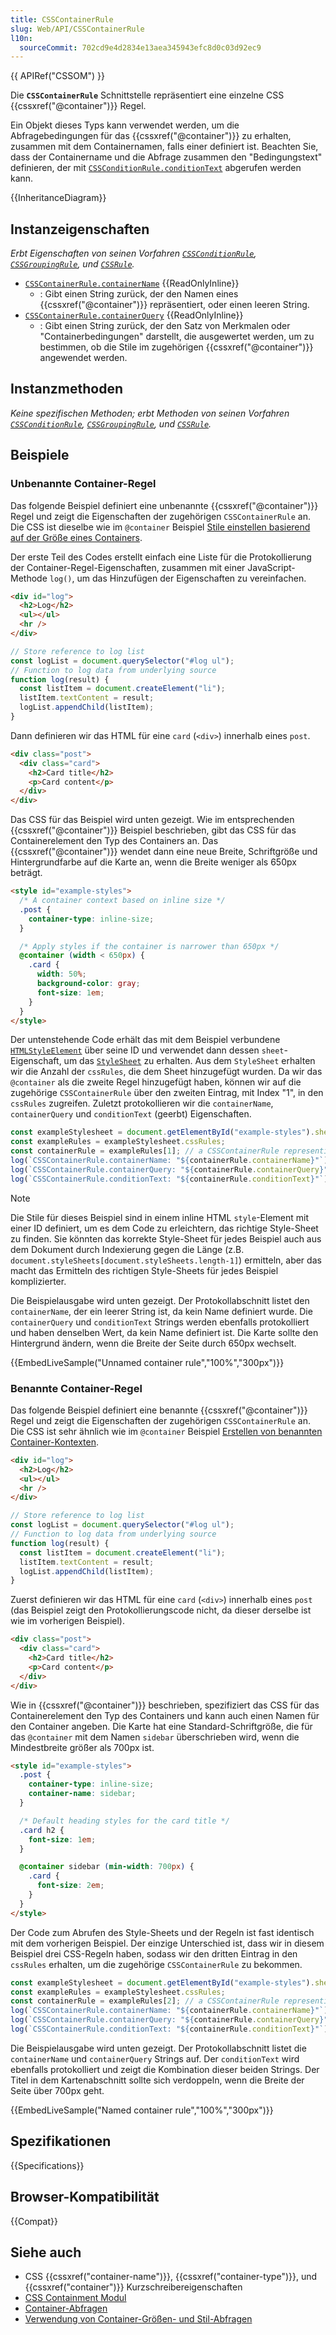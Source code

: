 ```yaml
---
title: CSSContainerRule
slug: Web/API/CSSContainerRule
l10n:
  sourceCommit: 702cd9e4d2834e13aea345943efc8d0c03d92ec9
---
```


{{ APIRef("CSSOM") }}

Die **`CSSContainerRule`** Schnittstelle repräsentiert eine einzelne CSS {{cssxref("@container")}} Regel.

Ein Objekt dieses Typs kann verwendet werden, um die Abfragebedingungen für das {{cssxref("@container")}} zu erhalten, zusammen mit dem Containernamen, falls einer definiert ist. Beachten Sie, dass der Containername und die Abfrage zusammen den "Bedingungstext" definieren, der mit [`CSSConditionRule.conditionText`](/de/docs/Web/API/CSSConditionRule/conditionText) abgerufen werden kann.

{{InheritanceDiagram}}

## Instanzeigenschaften

_Erbt Eigenschaften von seinen Vorfahren [`CSSConditionRule`](/de/docs/Web/API/CSSConditionRule), [`CSSGroupingRule`](/de/docs/Web/API/CSSGroupingRule), und [`CSSRule`](/de/docs/Web/API/CSSRule)._

- [`CSSContainerRule.containerName`](/de/docs/Web/API/CSSContainerRule/containerName) {{ReadOnlyInline}}
  - : Gibt einen String zurück, der den Namen eines {{cssxref("@container")}} repräsentiert, oder einen leeren String.
- [`CSSContainerRule.containerQuery`](/de/docs/Web/API/CSSContainerRule/containerQuery) {{ReadOnlyInline}}
  - : Gibt einen String zurück, der den Satz von Merkmalen oder "Containerbedingungen" darstellt, die ausgewertet werden, um zu bestimmen, ob die Stile im zugehörigen {{cssxref("@container")}} angewendet werden.

## Instanzmethoden

_Keine spezifischen Methoden; erbt Methoden von seinen Vorfahren [`CSSConditionRule`](/de/docs/Web/API/CSSConditionRule), [`CSSGroupingRule`](/de/docs/Web/API/CSSGroupingRule), und [`CSSRule`](/de/docs/Web/API/CSSRule)._

## Beispiele

### Unbenannte Container-Regel

Das folgende Beispiel definiert eine unbenannte {{cssxref("@container")}} Regel und zeigt die Eigenschaften der zugehörigen `CSSContainerRule` an. Die CSS ist dieselbe wie im `@container` Beispiel [Stile einstellen basierend auf der Größe eines Containers](/de/docs/Web/CSS/@container#setting_styles_based_on_a_containers_size).

Der erste Teil des Codes erstellt einfach eine Liste für die Protokollierung der Container-Regel-Eigenschaften, zusammen mit einer JavaScript-Methode `log()`, um das Hinzufügen der Eigenschaften zu vereinfachen.

```html
<div id="log">
  <h2>Log</h2>
  <ul></ul>
  <hr />
</div>
```

```js
// Store reference to log list
const logList = document.querySelector("#log ul");
// Function to log data from underlying source
function log(result) {
  const listItem = document.createElement("li");
  listItem.textContent = result;
  logList.appendChild(listItem);
}
```

Dann definieren wir das HTML für eine `card` (`<div>`) innerhalb eines `post`.

```html
<div class="post">
  <div class="card">
    <h2>Card title</h2>
    <p>Card content</p>
  </div>
</div>
```

Das CSS für das Beispiel wird unten gezeigt. Wie im entsprechenden {{cssxref("@container")}} Beispiel beschrieben, gibt das CSS für das Containerelement den Typ des Containers an. Das {{cssxref("@container")}} wendet dann eine neue Breite, Schriftgröße und Hintergrundfarbe auf die Karte an, wenn die Breite weniger als 650px beträgt.

```html
<style id="example-styles">
  /* A container context based on inline size */
  .post {
    container-type: inline-size;
  }

  /* Apply styles if the container is narrower than 650px */
  @container (width < 650px) {
    .card {
      width: 50%;
      background-color: gray;
      font-size: 1em;
    }
  }
</style>
```

Der untenstehende Code erhält das mit dem Beispiel verbundene [`HTMLStyleElement`](/de/docs/Web/API/HTMLStyleElement) über seine ID und verwendet dann dessen `sheet`-Eigenschaft, um das [`StyleSheet`](/de/docs/Web/API/StyleSheet) zu erhalten. Aus dem `StyleSheet` erhalten wir die Anzahl der `cssRules`, die dem Sheet hinzugefügt wurden. Da wir das `@container` als die zweite Regel hinzugefügt haben, können wir auf die zugehörige `CSSContainerRule` über den zweiten Eintrag, mit Index "1", in den `cssRules` zugreifen. Zuletzt protokollieren wir die `containerName`, `containerQuery` und `conditionText` (geerbt) Eigenschaften.

```js
const exampleStylesheet = document.getElementById("example-styles").sheet;
const exampleRules = exampleStylesheet.cssRules;
const containerRule = exampleRules[1]; // a CSSContainerRule representing the container rule.
log(`CSSContainerRule.containerName: "${containerRule.containerName}"`);
log(`CSSContainerRule.containerQuery: "${containerRule.containerQuery}"`);
log(`CSSContainerRule.conditionText: "${containerRule.conditionText}"`);
```

> [!NOTE]
> Die Stile für dieses Beispiel sind in einem inline HTML `style`-Element mit einer ID definiert, um es dem Code zu erleichtern, das richtige Style-Sheet zu finden. Sie könnten das korrekte Style-Sheet für jedes Beispiel auch aus dem Dokument durch Indexierung gegen die Länge (z.B. `document.styleSheets[document.styleSheets.length-1]`) ermitteln, aber das macht das Ermitteln des richtigen Style-Sheets für jedes Beispiel komplizierter.

Die Beispielausgabe wird unten gezeigt. Der Protokollabschnitt listet den `containerName`, der ein leerer String ist, da kein Name definiert wurde. Die `containerQuery` und `conditionText` Strings werden ebenfalls protokolliert und haben denselben Wert, da kein Name definiert ist. Die Karte sollte den Hintergrund ändern, wenn die Breite der Seite durch 650px wechselt.

{{EmbedLiveSample("Unnamed container rule","100%","300px")}}

### Benannte Container-Regel

Das folgende Beispiel definiert eine benannte {{cssxref("@container")}} Regel und zeigt die Eigenschaften der zugehörigen `CSSContainerRule` an. Die CSS ist sehr ähnlich wie im `@container` Beispiel [Erstellen von benannten Container-Kontexten](/de/docs/Web/CSS/@container#creating_named_container_contexts).

```html hidden
<div id="log">
  <h2>Log</h2>
  <ul></ul>
  <hr />
</div>
```

```js hidden
// Store reference to log list
const logList = document.querySelector("#log ul");
// Function to log data from underlying source
function log(result) {
  const listItem = document.createElement("li");
  listItem.textContent = result;
  logList.appendChild(listItem);
}
```

Zuerst definieren wir das HTML für eine `card` (`<div>`) innerhalb eines `post` (das Beispiel zeigt den Protokollierungscode nicht, da dieser derselbe ist wie im vorherigen Beispiel).

```html
<div class="post">
  <div class="card">
    <h2>Card title</h2>
    <p>Card content</p>
  </div>
</div>
```

Wie in {{cssxref("@container")}} beschrieben, spezifiziert das CSS für das Containerelement den Typ des Containers und kann auch einen Namen für den Container angeben. Die Karte hat eine Standard-Schriftgröße, die für das `@container` mit dem Namen `sidebar` überschrieben wird, wenn die Mindestbreite größer als 700px ist.

```html
<style id="example-styles">
  .post {
    container-type: inline-size;
    container-name: sidebar;
  }

  /* Default heading styles for the card title */
  .card h2 {
    font-size: 1em;
  }

  @container sidebar (min-width: 700px) {
    .card {
      font-size: 2em;
    }
  }
</style>
```

Der Code zum Abrufen des Style-Sheets und der Regeln ist fast identisch mit dem vorherigen Beispiel. Der einzige Unterschied ist, dass wir in diesem Beispiel drei CSS-Regeln haben, sodass wir den dritten Eintrag in den `cssRules` erhalten, um die zugehörige `CSSContainerRule` zu bekommen.

```js
const exampleStylesheet = document.getElementById("example-styles").sheet;
const exampleRules = exampleStylesheet.cssRules;
const containerRule = exampleRules[2]; // a CSSContainerRule representing the container rule.
log(`CSSContainerRule.containerName: "${containerRule.containerName}"`);
log(`CSSContainerRule.containerQuery: "${containerRule.containerQuery}"`);
log(`CSSContainerRule.conditionText: "${containerRule.conditionText}"`);
```

Die Beispielausgabe wird unten gezeigt. Der Protokollabschnitt listet die `containerName` und `containerQuery` Strings auf. Der `conditionText` wird ebenfalls protokolliert und zeigt die Kombination dieser beiden Strings. Der Titel in dem Kartenabschnitt sollte sich verdoppeln, wenn die Breite der Seite über 700px geht.

{{EmbedLiveSample("Named container rule","100%","300px")}}

## Spezifikationen

{{Specifications}}

## Browser-Kompatibilität

{{Compat}}

## Siehe auch

- CSS {{cssxref("container-name")}}, {{cssxref("container-type")}}, und {{cssxref("container")}} Kurzschreibereigenschaften
- [CSS Containment Modul](/de/docs/Web/CSS/CSS_containment)
- [Container-Abfragen](/de/docs/Web/CSS/CSS_containment/Container_queries)
- [Verwendung von Container-Größen- und Stil-Abfragen](/de/docs/Web/CSS/CSS_containment/Container_size_and_style_queries)
